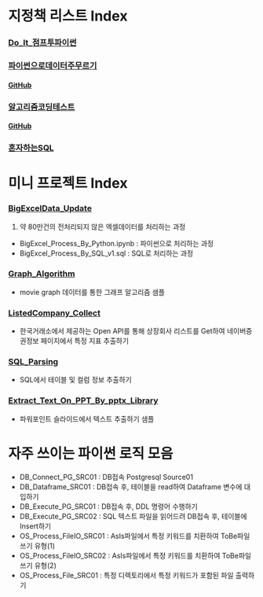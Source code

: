 # 지정책 리스트 Index

### [Do_It_점프투파이썬](https://search.shopping.naver.com/book/catalog/32456895000?query=%ED%8C%8C%EC%9D%B4%EC%8D%AC%20%EC%A0%90%ED%94%84%ED%88%AC&NaPm=ct%3Dlagdxso0%7Cci%3D3798dab335234ca8f11c6a8fe7cafdb423701ae3%7Ctr%3Dboksl%7Csn%3D95694%7Chk%3De6468c3d0726178db01dea7577fb6e5418f3deee)

### [파이썬으로데이터주무르기](https://search.shopping.naver.com/book/catalog/32466940219?query=%ED%8C%8C%EC%9D%B4%EC%8D%AC%EC%9C%BC%EB%A1%9C%20%EB%8D%B0%EC%9D%B4%ED%84%B0%20%EC%A3%BC%EB%AC%B4%EB%A5%B4%EA%B8%B0&NaPm=ct%3Dlage7p5c%7Cci%3Dca68e45b73ccc438928908aa168ad7f9f8ad99d7%7Ctr%3Dboksl%7Csn%3D95694%7Chk%3D128d63c136ea78734a8d858c0dcf7933e18426d9)

#### [GitHub](https://github.com/PinkWink/DataScience)

### [알고리즘코딩테스트](https://search.shopping.naver.com/book/catalog/33938438618?query=%ED%8C%8C%EC%9D%B4%EC%8D%AC&NaPm=ct%3Dlagdmnfk%7Cci%3D4c4db85d7213b27628987afe6fe9b1563c620ec8%7Ctr%3Dboksl%7Csn%3D95694%7Chk%3Dcb5151a83f6029e297bdd56042a23a775862bac2)

#### [GitHub](https://github.com/doitcodingtest/python)

### [혼자하는SQL](https://search.shopping.naver.com/book/catalog/32477674953?query=%ED%98%BC%EC%9E%90%20%EA%B3%B5%EB%B6%80%ED%95%98%EB%8A%94%20SQL&NaPm=ct%3Dlagglu88%7Cci%3Df6f1014dabd615827f96c86268210a6054fb29fa%7Ctr%3Dboksl%7Csn%3D95694%7Chk%3D166d1236f1218174458b6d56aa9019c07c5686de)

# 미니 프로젝트 Index

### [BigExcelData_Update](http://112.221.131.146:58888/tree/MiniProject/BigExcelData_Update)

1) 약 80만건의 전처리되지 않은 엑셀데이터를 처리하는 과정
 * BigExcel_Process_By_Python.ipynb : 파이썬으로 처리하는 과정
 * BigExcel_Process_By_SQL_v1.sql : SQL로 처리하는 과정

### [Graph_Algorithm](http://112.221.131.146:58888/tree/MiniProject/Graph_Algorithm)

* movie graph 데이터를 통한 그래프 알고리즘 샘플

### [ListedCompany_Collect](http://112.221.131.146:58888/tree/MiniProject/ListedCompany_Collect)

* 한국거래소에서 제공하는 Open API를 통해 상장회사 리스트를 Get하여 네이버증권정보 페이지에서 특정 지표 추출하기

### [SQL_Parsing](http://112.221.131.146:58888/tree/MiniProject/SQL_Parsing)

* SQL에서 테이블 및 컬럼 정보 추출하기


### [Extract_Text_On_PPT_By_pptx_Library](http://112.221.131.146:58888/tree/MiniProject/Extract_Text_On_PPT_By_pptx_Library)

* 파워포인트 슬라이드에서 텍스트 추출하기 샘플

# 자주 쓰이는 파이썬 로직 모음

* DB_Connect_PG_SRC01 : DB접속 Postgresql Source01    
* DB_Dataframe_SRC01 : DB접속 후, 테이블을 read하여 Dataframe 변수에 대입하기
* DB_Execute_PG_SRC01 : DB접속 후, DDL 명령어 수행하기
* DB_Execute_PG_SRC02 : SQL 텍스트 파일을 읽어드려 DB접속 후, 테이블에 Insert하기
* OS_Process_FileIO_SRC01 : AsIs파일에서 특정 키워드를 치환하여 ToBe파일 쓰기 유형(1)
* OS_Process_FileIO_SRC02 : AsIs파일에서 특정 키워드를 치환하여 ToBe파일 쓰기 유형(2)
* OS_Process_File_SRC01 : 특정 디렉토리에서 특정 키워드가 포함된 파일 출력하기


